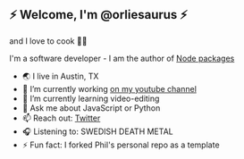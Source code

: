 ## ⚡️ Welcome, I'm @orliesaurus ⚡️

and I love to cook 🧑‍🍳

I'm a software developer - I am the author of [Node packages](https://www.npmjs.com/~orliesaurus)


- 🌏 I live in Austin, TX
- 🔭 I’m currently working [on my youtube channel](https://lf.gg/youtube)
- 🌱 I’m currently learning video-editing
- 💬 Ask me about JavaScript or Python
- 📫 Reach out: [Twitter](https://twitter.com/sunglassesface)
- 🎧 Listening to: SWEDISH DEATH METAL
- ⚡ Fun fact: I forked Phil's personal repo as a template
